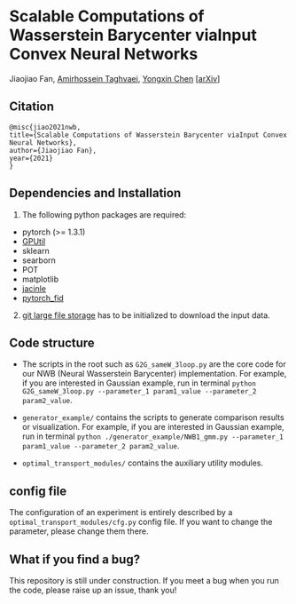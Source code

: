# Scalable Computations of Wasserstein Barycenter viaInput Convex Neural Networks

Jiaojiao Fan, [Amirhossein Taghvaei](https://amirtag.github.io/), [Yongxin Chen](https://yongxin.ae.gatech.edu/)
[[arXiv](https://arxiv.org/abs/2007.04462)]

## Citation

```
@misc{jiao2021nwb,
title={Scalable Computations of Wasserstein Barycenter viaInput Convex Neural Networks},
author={Jiaojiao Fan},
year={2021}
}
```

## Dependencies and Installation

1. The following python packages are required:

- pytorch (>= 1.3.1)
- [GPUtil](https://github.com/anderskm/gputil)
- sklearn
- searborn
- POT
- matplotlib
- [jacinle](https://github.com/vacancy/Jacinle)
- [pytorch_fid](https://github.com/mseitzer/pytorch-fid)

2. [git large file storage](https://git-lfs.github.com/) has to be initialized to download the input data.

## Code structure

- The scripts in the root such as `G2G_sameW_3loop.py` are the core code for our NWB (Neural Wasserstein Barycenter) implementation. For example, if you are interested in Gaussian example, run in terminal `python G2G_sameW_3loop.py --parameter_1 param1_value --parameter_2 param2_value`.

- `generator_example/` contains the scripts to generate comparison results or visualization. For example, if you are interested in Gaussian example, run in terminal `python ./generator_example/NWB1_gmm.py --parameter_1 param1_value --parameter_2 param2_value`.

- `optimal_transport_modules/` contains the auxiliary utility modules.

## config file

The configuration of an experiment is entirely described by a `optimal_transport_modules/cfg.py` config file. If you want to change the parameter, please change them there.

## What if you find a bug?

This repository is still under construction. If you meet a bug when you run the code, please raise up an issue, thank you!
